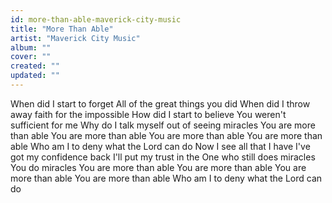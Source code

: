 ```yaml
---
id: more-than-able-maverick-city-music
title: "More Than Able"
artist: "Maverick City Music"
album: ""
cover: ""
created: ""
updated: ""
---
```


When did I start to forget
All of the great things you did
When did I throw away faith for the impossible
How did I start to believe
You weren't sufficient for me
Why do I talk myself out of seeing miracles
You are more than able
You are more than able
You are more than able
You are more than able
Who am I to deny what the Lord can do
Now I see all that I have
I've got my confidence back
I'll put my trust in the One who still does miracles
You do miracles
You are more than able
You are more than able
You are more than able
You are more than able
Who am I to deny what the Lord can do